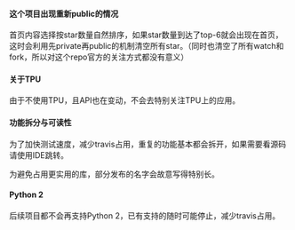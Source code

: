 #### 这个项目出现重新public的情况

首页内容选择按star数量自然排序，如果star数量到达了top-6就会出现在首页，这时会利用先private再public的机制清空所有star。（同时也清空了所有watch和fork，所以对这个repo官方的关注方式都没有意义）

#### 关于TPU

由于不使用TPU，且API也在变动，不会去特别关注TPU上的应用。

#### 功能拆分与可读性

为了加快测试速度，减少travis占用，重复的功能基本都会拆开，如果需要看源码请使用IDE跳转。

为避免占用更实用的库，部分发布的名字会故意写得特别长。

#### Python 2

后续项目都不会再支持Python 2，已有支持的随时可能停止，减少travis占用。
